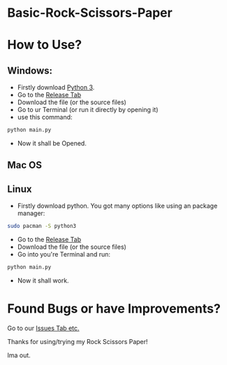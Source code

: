 # Basic-Rock-Scissors-Paper


# How to Use?
## Windows:
- Firstly download [Python 3](https://www.python.org/downloads/).
- Go to the [Release Tab](https://github.com/dev-print/Basic-Rock-Scissors-Paper/releases/tag/1.0)
- Download the file (or the source files)
- Go to ur Terminal (or run it directly by opening it)
- use this command:
```python
python main.py
```
- Now it shall be Opened.

## Mac OS

## Linux
- Firstly download python. You got many options like using an package manager:
```bash
sudo pacman -S python3
```
- Go to the [Release Tab](https://github.com/dev-print/Basic-Rock-Scissors-Paper/releases/tag/1.0)
- Download the file (or the source files)
- Go into you're Terminal and run:
```python
python main.py
```
- Now it shall work.

# Found Bugs or have Improvements?
Go to our [Issues Tab etc.](https://github.com/dev-print/Basic-Rock-Scissors-Paper/issues)


Thanks for using/trying my Rock Scissors Paper!

Ima out.
